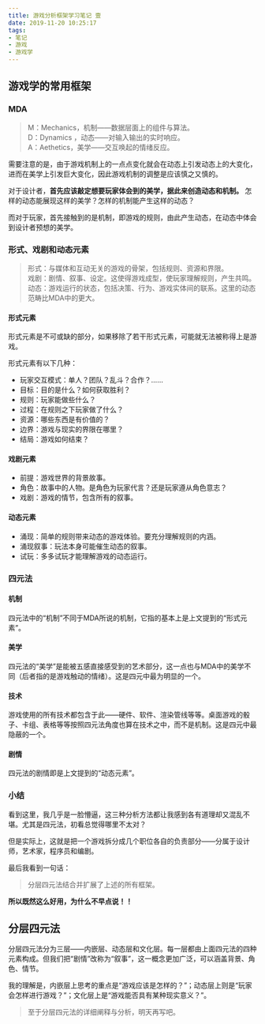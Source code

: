 ```yaml
---
title: 游戏分析框架学习笔记 壹
date: 2019-11-20 10:25:17
tags:
- 笔记
- 游戏
- 游戏学
---
```

## 游戏学的常用框架

### MDA

> M：Mechanics，机制——数据层面上的组件与算法。    
> D：Dynamics ，动态——对输入输出的实时响应。   
> A：Aethetics，美学——交互唤起的情绪反应。

需要注意的是，由于游戏机制上的一点点变化就会在动态上引发动态上的大变化，进而在美学上引发巨大变化，因此游戏机制的调整是应该慎之又慎的。  

对于设计者，**首先应该敲定想要玩家体会到的美学，据此来创造动态和机制。** 怎样的动态能展现这样的美学？怎样的机制能产生这样的动态？

而对于玩家，首先接触到的是机制，即游戏的规则，由此产生动态，在动态中体会到设计者预想的美学。

<!-- more -->

### 形式、戏剧和动态元素

> 形式：与媒体和互动无关的游戏的骨架，包括规则、资源和界限。  
> 戏剧：剧情、叙事、设定。这使得游戏成型，使玩家理解规则，产生共鸣。    
> 动态：游戏运行的状态，包括决策、行为、游戏实体间的联系。这里的动态范畴比MDA中的更大。

#### 形式元素

形式元素是不可或缺的部分，如果移除了若干形式元素，可能就无法被称得上是游戏。

形式元素有以下几种：

- 玩家交互模式：单人？团队？乱斗？合作？……
- 目标：目的是什么？如何获取胜利？
- 规则：玩家能做些什么？
- 过程：在规则之下玩家做了什么？
- 资源：哪些东西是有价值的？
- 边界：游戏与现实的界限在哪里？
- 结局：游戏如何结束？

#### 戏剧元素

- 前提：游戏世界的背景故事。
- 角色：故事中的人物。是角色为玩家代言？还是玩家遵从角色意志？
- 戏剧：游戏的情节，包含所有的叙事。

#### 动态元素

- 涌现：简单的规则带来动态的游戏体验。要充分理解规则的内涵。
- 涌现叙事：玩法本身可能催生动态的叙事。
- 试玩：多多试玩才能理解游戏的动态运行。

### 四元法

#### 机制

四元法中的“机制”不同于MDA所说的机制，它指的基本上是上文提到的“形式元素”。

#### 美学

四元法的“美学”是能被五感直接感受到的艺术部分，这一点也与MDA中的美学不同（后者指的是游戏触动的情绪）。这是四元中最为明显的一个。

#### 技术

游戏使用的所有技术都包含于此——硬件、软件、渲染管线等等。桌面游戏的骰子、卡组、表格等等按照四元法角度也算在技术之中，而不是机制。这是四元中最隐蔽的一个。

#### 剧情

四元法的剧情即是上文提到的“动态元素”。

### 小结

看到这里，我几乎是一脸懵逼，这三种分析方法都让我感到各有道理却又混乱不堪。尤其是四元法，初看总觉得哪里不太对？

但是实际上，这就是把一个游戏拆分成几个职位各自的负责部分——分属于设计师，艺术家，程序员和编剧。

最后我看到一句话：

> 分层四元法结合并扩展了上述的所有框架。

**所以既然这么好用，为什么不早点说！！**

## 分层四元法

分层四元法分为三层——内嵌层、动态层和文化层。每一层都由上面四元法的四种元素构成。但我们把“剧情”改称为“叙事”，这一概念更加广泛，可以涵盖背景、角色、情节。

我的理解是，内嵌层上思考的重点是“游戏应该是怎样的？”；动态层上则是“玩家会怎样进行游戏？”；文化层上是“游戏能否具有某种现实意义？”。

> 至于分层四元法的详细阐释与分析，明天再写吧。
